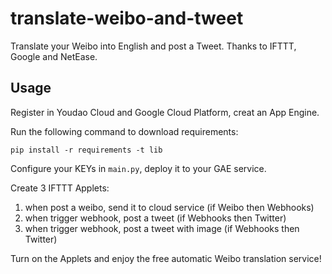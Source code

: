 # translate-weibo-and-tweet

Translate your Weibo into English and post a Tweet. Thanks to IFTTT, Google and NetEase.

## Usage

Register in Youdao Cloud and Google Cloud Platform, creat an App Engine.

Run the following command to download requirements:

```
pip install -r requirements -t lib
```

Configure your KEYs in `main.py`, deploy it to your GAE service.

Create 3 IFTTT Applets:

1. when post a weibo, send it to cloud service (if Weibo then Webhooks)
2. when trigger webhook, post a tweet (if Webhooks then Twitter)
3. when trigger webhook, post a tweet with image (if Webhooks then Twitter)

Turn on the Applets and enjoy the free automatic Weibo translation service!

